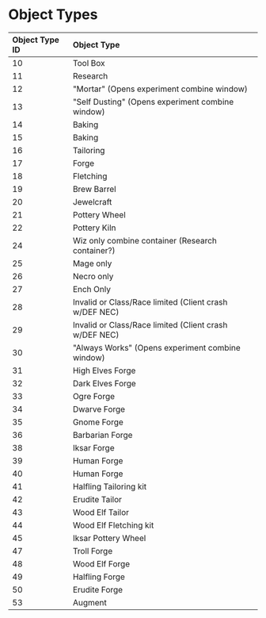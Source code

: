 # Object Types

| Object Type **ID** | **Object Type** |
| :--- | :--- |
| 10 |  Tool Box |
| 11 |  Research |
| 12 |  "Mortar" (Opens experiment combine window) |
| 13 |  "Self Dusting" (Opens experiment combine window) |
| 14 |  Baking |
| 15 |  Baking |
| 16 |  Tailoring |
| 17 |  Forge |
| 18 |  Fletching |
| 19 |  Brew Barrel |
| 20 |  Jewelcraft |
| 21 |  Pottery Wheel |
| 22 |  Pottery Kiln |
| 24 |  Wiz only combine container (Research container?) |
| 25 |  Mage only |
| 26 |  Necro only |
| 27 |  Ench Only |
| 28 |  Invalid or Class/Race limited (Client crash w/DEF NEC) |
| 29 |  Invalid or Class/Race limited (Client crash w/DEF NEC) |
| 30 |  "Always Works" (Opens experiment combine window) |
| 31 |  High Elves Forge |
| 32 |  Dark Elves Forge |
| 33 |  Ogre Forge |
| 34 |  Dwarve Forge |
| 35 |  Gnome Forge |
| 36 |  Barbarian Forge |
| 38 |  Iksar Forge |
| 39 |  Human Forge |
| 40 |  Human Forge |
| 41 |  Halfling Tailoring kit |
| 42 |  Erudite Tailor |
| 43 |  Wood Elf Tailor |
| 44 |  Wood Elf Fletching kit |
| 45 |  Iksar Pottery Wheel |
| 47 |  Troll Forge |
| 48 |  Wood Elf Forge |
| 49 |  Halfling Forge |
| 50 |  Erudite Forge |
| 53 |  Augment |

